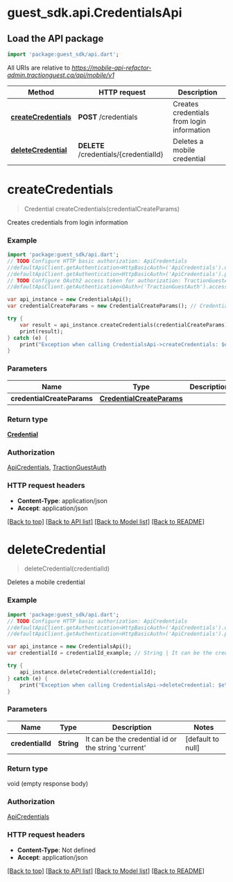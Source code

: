 # guest_sdk.api.CredentialsApi

## Load the API package
```dart
import 'package:guest_sdk/api.dart';
```

All URIs are relative to *https://mobile-api-refactor-admin.tractionguest.ca/api/mobile/v1*

Method | HTTP request | Description
------------- | ------------- | -------------
[**createCredentials**](CredentialsApi.md#createCredentials) | **POST** /credentials | Creates credentials from login information
[**deleteCredential**](CredentialsApi.md#deleteCredential) | **DELETE** /credentials/{credentialId} | Deletes a mobile credential


# **createCredentials**
> Credential createCredentials(credentialCreateParams)

Creates credentials from login information

### Example 
```dart
import 'package:guest_sdk/api.dart';
// TODO Configure HTTP basic authorization: ApiCredentials
//defaultApiClient.getAuthentication<HttpBasicAuth>('ApiCredentials').username = 'YOUR_USERNAME'
//defaultApiClient.getAuthentication<HttpBasicAuth>('ApiCredentials').password = 'YOUR_PASSWORD';
// TODO Configure OAuth2 access token for authorization: TractionGuestAuth
//defaultApiClient.getAuthentication<OAuth>('TractionGuestAuth').accessToken = 'YOUR_ACCESS_TOKEN';

var api_instance = new CredentialsApi();
var credentialCreateParams = new CredentialCreateParams(); // CredentialCreateParams | 

try { 
    var result = api_instance.createCredentials(credentialCreateParams);
    print(result);
} catch (e) {
    print("Exception when calling CredentialsApi->createCredentials: $e\n");
}
```

### Parameters

Name | Type | Description  | Notes
------------- | ------------- | ------------- | -------------
 **credentialCreateParams** | [**CredentialCreateParams**](CredentialCreateParams.md)|  | 

### Return type

[**Credential**](Credential.md)

### Authorization

[ApiCredentials](../README.md#ApiCredentials), [TractionGuestAuth](../README.md#TractionGuestAuth)

### HTTP request headers

 - **Content-Type**: application/json
 - **Accept**: application/json

[[Back to top]](#) [[Back to API list]](../README.md#documentation-for-api-endpoints) [[Back to Model list]](../README.md#documentation-for-models) [[Back to README]](../README.md)

# **deleteCredential**
> deleteCredential(credentialId)

Deletes a mobile credential

### Example 
```dart
import 'package:guest_sdk/api.dart';
// TODO Configure HTTP basic authorization: ApiCredentials
//defaultApiClient.getAuthentication<HttpBasicAuth>('ApiCredentials').username = 'YOUR_USERNAME'
//defaultApiClient.getAuthentication<HttpBasicAuth>('ApiCredentials').password = 'YOUR_PASSWORD';

var api_instance = new CredentialsApi();
var credentialId = credentialId_example; // String | It can be the credential id or the string 'current'

try { 
    api_instance.deleteCredential(credentialId);
} catch (e) {
    print("Exception when calling CredentialsApi->deleteCredential: $e\n");
}
```

### Parameters

Name | Type | Description  | Notes
------------- | ------------- | ------------- | -------------
 **credentialId** | **String**| It can be the credential id or the string &#39;current&#39; | [default to null]

### Return type

void (empty response body)

### Authorization

[ApiCredentials](../README.md#ApiCredentials)

### HTTP request headers

 - **Content-Type**: Not defined
 - **Accept**: application/json

[[Back to top]](#) [[Back to API list]](../README.md#documentation-for-api-endpoints) [[Back to Model list]](../README.md#documentation-for-models) [[Back to README]](../README.md)


